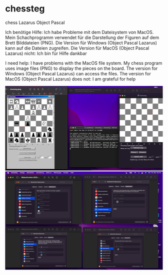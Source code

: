 # chessteg
chess Lazarus Object Pascal

Ich benötige Hilfe: 
Ich habe Probleme mit dem Dateisystem von MacOS.
Mein Schachprogramm verwendet für die Darstellung der Figuren auf dem Brett Bilddateien (PNG).
Die Version für Windows (Object Pascal  Lazarus) kann auf die Dateien zugreifen.
Die Version für MacOS (Object Pascal Lazarus) nicht:
Ich bin für Hilfe dankbar

I need help:
I have problems with the MacOS file system.
My chess program uses image files (PNG) to display the pieces on the board.
The version for Windows (Object Pascal Lazarus) can access the files.
The version for MacOS (Object Pascal Lazarus) does not:
I am grateful for help

![screenshot](./chesstecMacWindows.png)
![screenshot](./chesstecProperties.png)



